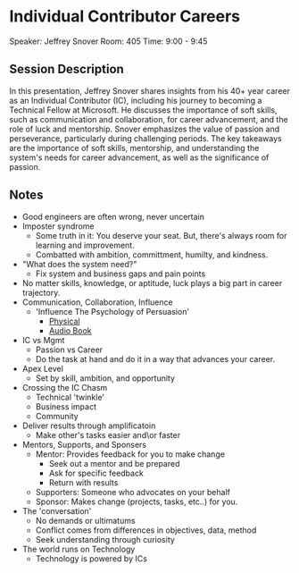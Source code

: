 # Individual Contributor Careers

Speaker: Jeffrey Snover
Room: 405
Time: 9:00 - 9:45

## Session Description

In this presentation, Jeffrey Snover shares insights from his 40+ year career as an Individual Contributor (IC), including his journey to becoming a Technical Fellow at Microsoft. He discusses the importance of soft skills, such as communication and collaboration, for career advancement, and the role of luck and mentorship. Snover emphasizes the value of passion and perseverance, particularly during challenging periods. The key takeaways are the importance of soft skills, mentorship, and understanding the system's needs for career advancement, as well as the significance of passion.

## Notes

- Good engineers are often wrong, never uncertain
- Imposter syndrome
  - Some truth in it: You deserve your seat. But, there's always room for learning and improvement.
  - Combatted with ambition, committment, humilty, and kindness.
- "What does the system need?"
  - Fix system and business gaps and pain points
- No matter skills, knowledge, or aptitude, luck plays a big part in career trajectory.
- Communication, Collaboration, Influence
  - 'Influence The Psychology of Persuasion'
    - [Physical](https://www.amazon.com/Influence-New-Expanded-Psychology-Persuasion-dp-0062937650/dp/0062937650/ref=dp_ob_title_bk)
    - [Audio Book](https://www.audible.com/pd/Influence-New-and-Expanded-Audiobook/0063097796?eac_link=s8G5pXx9ilY6)
- IC vs Mgmt
  - Passion vs Career
  - Do the task at hand and do it in a way that advances your career.
- Apex Level
  - Set by skill, ambition, and opportunity
- Crossing the IC Chasm
  - Technical 'twinkle'
  - Business impact
  - Community
- Deliver results through amplificatoin
  - Make other's tasks easier and\or faster
- Mentors, Supports, and Sponsers
  - Mentor: Provides feedback for you to make change
    - Seek out a mentor and be prepared
    - Ask for specific feedback
    - Return with results
  - Supporters: Someone who advocates on your behalf
  - Sponsor: Makes change (projects, tasks, etc..) for you.
- The 'conversation'
  - No demands or ultimatums
  - Conflict comes from differences in objectives, data, method
  - Seek understanding through curiosity
- The world runs on Technology
  - Technology is powered by ICs
